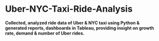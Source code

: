 # Uber-NYC-Taxi-Ride-Analysis

#### Collected, analyzed ride data of Uber & NYC taxi using Python & generated reports, dashboards in Tableau, providing insight on growth rate, demand & number of Uber rides.
